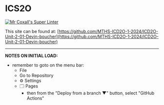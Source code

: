 # ICS2O

[![Mr Coxall's Super Linter](https://github.com/MTHS-ICD2O-1-2024/ICD2O-Unit-2-01-Devin-boucher/workflows/Mr%20Coxall's%20Super%20Linter/badge.svg)](https://github.com/MTHS-ICD2O-1-2024/ICD2O-Unit-2-01-Devin-boucher/actions)

This site can be found at: [https://github.com/MTHS-ICD2O-1-2024/ICD2O-Unit-2-01-Devin-boucher](https://github.com/MTHS-ICD2O-1-2024/ICD2O-Unit-2-01-Devin-boucher)

---

**NOTES ON INITIAL LOAD:**
- remember to goto on the menu bar:
  - File
  - Go to Repository
  - ⚙ Settings
  - 🗔 Pages
    - then from the "Deploy from a branch ▼" button, select "GitHub Actions"
